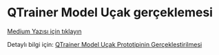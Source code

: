 # QTrainer Model Uçak gerçeklemesi

[Medium Yazısı için tıklayın](https://onuralikorkmaz.medium.com/qtrainer-rc-uçak-modellemesi-480bbe9ec36)


Detaylı bilgi için: 
[QTrainer Model Uçak Prototipinin Gerçeklestirilmesi](https://github.com/oalikorkmaz/rcucak/files/11645276/QTrainer.Model.Ucak.Prototipinin.Gerceklestirilmesi)
